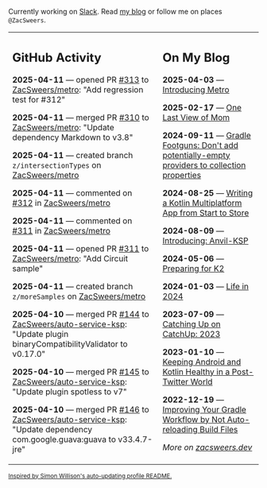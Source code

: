 Currently working on [Slack](https://slack.com/). Read [my blog](https://zacsweers.dev/) or follow me on places `@ZacSweers`.

<table><tr><td valign="top" width="60%">

## GitHub Activity
<!-- githubActivity starts -->
**2025-04-11** — opened PR [#313](https://github.com/ZacSweers/metro/pull/313) to [ZacSweers/metro](https://github.com/ZacSweers/metro): "Add regression test for #312"

**2025-04-11** — merged PR [#310](https://github.com/ZacSweers/metro/pull/310) to [ZacSweers/metro](https://github.com/ZacSweers/metro): "Update dependency Markdown to v3.8"

**2025-04-11** — created branch `z/intersectionTypes` on [ZacSweers/metro](https://github.com/ZacSweers/metro)

**2025-04-11** — commented on [#312](https://github.com/ZacSweers/metro/issues/312#issuecomment-2797754143) in [ZacSweers/metro](https://github.com/ZacSweers/metro)

**2025-04-11** — commented on [#311](https://github.com/ZacSweers/metro/pull/311#issuecomment-2797458451) in [ZacSweers/metro](https://github.com/ZacSweers/metro)

**2025-04-11** — opened PR [#311](https://github.com/ZacSweers/metro/pull/311) to [ZacSweers/metro](https://github.com/ZacSweers/metro): "Add Circuit sample"

**2025-04-11** — created branch `z/moreSamples` on [ZacSweers/metro](https://github.com/ZacSweers/metro)

**2025-04-10** — merged PR [#144](https://github.com/ZacSweers/auto-service-ksp/pull/144) to [ZacSweers/auto-service-ksp](https://github.com/ZacSweers/auto-service-ksp): "Update plugin binaryCompatibilityValidator to v0.17.0"

**2025-04-10** — merged PR [#145](https://github.com/ZacSweers/auto-service-ksp/pull/145) to [ZacSweers/auto-service-ksp](https://github.com/ZacSweers/auto-service-ksp): "Update plugin spotless to v7"

**2025-04-10** — merged PR [#146](https://github.com/ZacSweers/auto-service-ksp/pull/146) to [ZacSweers/auto-service-ksp](https://github.com/ZacSweers/auto-service-ksp): "Update dependency com.google.guava:guava to v33.4.7-jre"
<!-- githubActivity ends -->
</td><td valign="top" width="40%">

## On My Blog
<!-- blog starts -->
**2025-04-03** — [Introducing Metro](https://www.zacsweers.dev/introducing-metro/)

**2025-02-17** — [One Last View of Mom](https://www.zacsweers.dev/one-last-view-of-mom/)

**2024-09-11** — [Gradle Footguns: Don't add potentially-empty providers to collection properties](https://www.zacsweers.dev/gradle-footgun-adding-empty-providers-to-collection-properties/)

**2024-08-25** — [Writing a Kotlin Multiplatform App from Start to Store](https://www.zacsweers.dev/writing-a-kotlin-multiplatform-app-from-start-to-store/)

**2024-08-09** — [Introducing: Anvil-KSP](https://www.zacsweers.dev/introducing-anvil-ksp/)

**2024-05-06** — [Preparing for K2](https://www.zacsweers.dev/preparing-for-k2/)

**2024-01-03** — [Life in 2024](https://www.zacsweers.dev/life-in-2024/)

**2023-07-09** — [Catching Up on CatchUp: 2023](https://www.zacsweers.dev/catching-up-on-catchup-2023/)

**2023-01-10** — [Keeping Android and Kotlin Healthy in a Post-Twitter World](https://www.zacsweers.dev/keeping-android-healthy/)

**2022-12-19** — [Improving Your Gradle Workflow by Not Auto-reloading Build Files](https://www.zacsweers.dev/improving-your-workflow-by-not-auto-reloading-build-files/)
<!-- blog ends -->
_More on [zacsweers.dev](https://zacsweers.dev/)_
</td></tr></table>

<sub><a href="https://simonwillison.net/2020/Jul/10/self-updating-profile-readme/">Inspired by Simon Willison's auto-updating profile README.</a></sub>